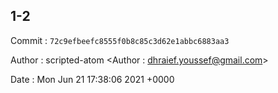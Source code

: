 ## 1-2 

 Commit : `72c9efbeefc8555f0b8c85c3d62e1abbc6883aa3`

 Author : scripted-atom <Author : dhraief.youssef@gmail.com> 

 Date 	: Mon Jun 21 17:38:06 2021 +0000 

